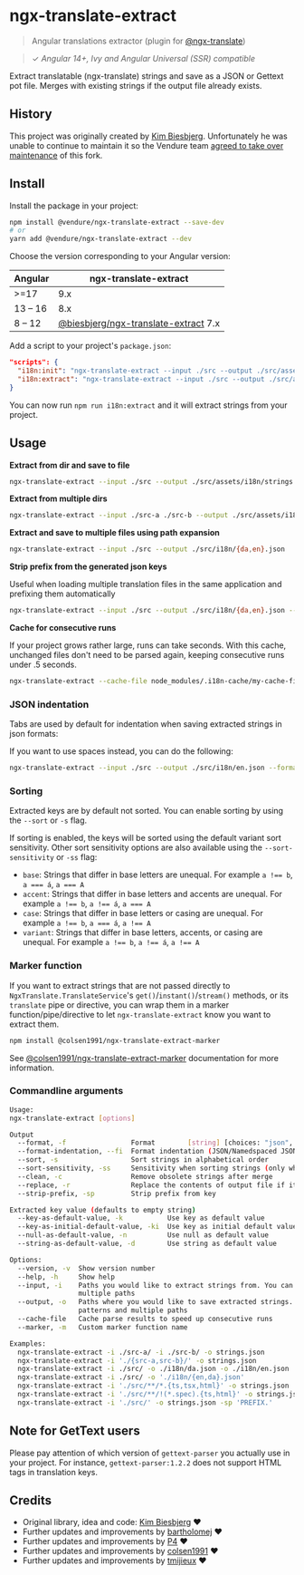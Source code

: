 # ngx-translate-extract

> Angular translations extractor (plugin for [@ngx-translate](https://github.com/ngx-translate/core))

> ✓ _Angular 14+, Ivy and Angular Universal (SSR) compatible_

Extract translatable (ngx-translate) strings and save as a JSON or Gettext pot file.
Merges with existing strings if the output file already exists.

## History

This project was originally created by [Kim Biesbjerg](https://github.com/biesbjerg/ngx-translate-extract).
Unfortunately he was unable to continue to maintain it so the Vendure team [agreed to take over maintenance](https://github.com/biesbjerg/ngx-translate-extract/issues/246#issuecomment-1211682548) of this fork.

## Install

Install the package in your project:

```bash
npm install @vendure/ngx-translate-extract --save-dev
# or
yarn add @vendure/ngx-translate-extract --dev
```

Choose the version corresponding to your Angular version:

| Angular    | ngx-translate-extract                                                                      |
| ---------- | ------------------------------------------------------------------------------------------ |
| >=17       | 9.x                                                                                        |
| 13 – 16    | 8.x                                                                                        |
| 8  – 12    | [@biesbjerg/ngx-translate-extract](https://github.com/biesbjerg/ngx-translate-extract) 7.x |

Add a script to your project's `package.json`:

```json
"scripts": {
  "i18n:init": "ngx-translate-extract --input ./src --output ./src/assets/i18n/template.json --key-as-default-value --replace --format json",
  "i18n:extract": "ngx-translate-extract --input ./src --output ./src/assets/i18n/{en,da,de,fi,nb,nl,sv}.json --clean --format json"
}
```

You can now run `npm run i18n:extract` and it will extract strings from your project.

## Usage

**Extract from dir and save to file**

```bash
ngx-translate-extract --input ./src --output ./src/assets/i18n/strings.json
```

**Extract from multiple dirs**

```bash
ngx-translate-extract --input ./src-a ./src-b --output ./src/assets/i18n/strings.json
```

**Extract and save to multiple files using path expansion**

```bash
ngx-translate-extract --input ./src --output ./src/i18n/{da,en}.json
```

**Strip prefix from the generated json keys**

Useful when loading multiple translation files in the same application and prefixing them automatically

```bash
ngx-translate-extract --input ./src --output ./src/i18n/{da,en}.json --strip-prefix 'PREFIX.'
```

**Cache for consecutive runs**

If your project grows rather large, runs can take seconds. With this cache, unchanged files don't need
to be parsed again, keeping consecutive runs under .5 seconds.

```bash
ngx-translate-extract --cache-file node_modules/.i18n-cache/my-cache-file --input ./src --output ./src/i18n/{da,en}.json
```

### JSON indentation

Tabs are used by default for indentation when saving extracted strings in json formats:

If you want to use spaces instead, you can do the following:

```bash
ngx-translate-extract --input ./src --output ./src/i18n/en.json --format-indentation ' '
```

### Sorting

Extracted keys are by default not sorted. You can enable sorting by using the `--sort` or `-s` flag.

If sorting is enabled, the keys will be sorted using the default variant sort sensitivity. Other sort sensitivity options are also available using the `--sort-sensitivity` or `-ss` flag:
- `base`: Strings that differ in base letters are unequal. For example `a !== b`, `a === á`, `a === A`
- `accent`: Strings that differ in base letters and accents are unequal. For example `a !== b`, `a !== á`, `a === A`
- `case`: Strings that differ in base letters or casing are unequal. For example `a !== b`, `a === á`, `a !== A`
- `variant`: Strings that differ in base letters, accents, or casing are unequal. For example `a !== b`, `a !== á`, `a !== A`

### Marker function

If you want to extract strings that are not passed directly to `NgxTranslate.TranslateService`'s
`get()`/`instant()`/`stream()` methods, or its `translate` pipe or directive, you can wrap them
in a marker function/pipe/directive to let `ngx-translate-extract` know you want to extract them.

```bash
npm install @colsen1991/ngx-translate-extract-marker
```

See [@colsen1991/ngx-translate-extract-marker](https://github.com/colsen1991/ngx-translate-extract-marker/blob/master/README.md) documentation for more information.

### Commandline arguments

```bash
Usage:
ngx-translate-extract [options]

Output
  --format, -f                Format        [string] [choices: "json", "namespaced-json", "pot"] [default: "json"]
  --format-indentation, --fi  Format indentation (JSON/Namedspaced JSON)                  [string] [default: "\t"]
  --sort, -s                  Sort strings in alphabetical order                                         [boolean]
  --sort-sensitivity, -ss     Sensitivity when sorting strings (only when sort is enabled)				 [string]
  --clean, -c                 Remove obsolete strings after merge                                        [boolean]
  --replace, -r               Replace the contents of output file if it exists (Merges by default)       [boolean]
  --strip-prefix, -sp         Strip prefix from key                                                       [string]

Extracted key value (defaults to empty string)
  --key-as-default-value, -k           Use key as default value                                          [boolean]
  --key-as-initial-default-value, -ki  Use key as initial default value                                  [boolean]
  --null-as-default-value, -n          Use null as default value                                         [boolean]
  --string-as-default-value, -d        Use string as default value                                        [string]

Options:
  --version, -v  Show version number                                                                     [boolean]
  --help, -h     Show help                                                                               [boolean]
  --input, -i    Paths you would like to extract strings from. You can use path expansion, glob patterns and
                 multiple paths                                               [array] [required] [default: ["./"]]
  --output, -o   Paths where you would like to save extracted strings. You can use path expansion, glob
                 patterns and multiple paths                                                    [array] [required]
  --cache-file   Cache parse results to speed up consecutive runs                                         [string]
  --marker, -m   Custom marker function name                                                              [string]

Examples:
  ngx-translate-extract -i ./src-a/ -i ./src-b/ -o strings.json             Extract (ts, html) from multiple paths
  ngx-translate-extract -i './{src-a,src-b}/' -o strings.json               Extract (ts, html) from multiple paths using brace expansion
  ngx-translate-extract -i ./src/ -o ./i18n/da.json -o ./i18n/en.json       Extract (ts, html) and save to da.json and en.json
  ngx-translate-extract -i ./src/ -o './i18n/{en,da}.json'                  Extract (ts, html) and save to da.json and en.json using brace expansion
  ngx-translate-extract -i './src/**/*.{ts,tsx,html}' -o strings.json       Extract from ts, tsx and html
  ngx-translate-extract -i './src/**/!(*.spec).{ts,html}' -o strings.json   Extract from ts, html, excluding files with ".spec"
  ngx-translate-extract -i './src/' -o strings.json -sp 'PREFIX.'           Strip the prefix "PREFIX." from the json keys
```

## Note for GetText users

Please pay attention of which version of `gettext-parser` you actually use in your project.
For instance, `gettext-parser:1.2.2` does not support HTML tags in translation keys.

## Credits

-   Original library, idea and code: [Kim Biesbjerg](https://github.com/biesbjerg/ngx-translate-extract) ❤️
-   Further updates and improvements by [bartholomej](https://github.com/bartholomej) ❤️
-   Further updates and improvements by [P4](https://github.com/P4) ❤️
-   Further updates and improvements by [colsen1991](https://github.com/colsen1991) ❤️
-   Further updates and improvements by [tmijieux](https://github.com/tmijieux) ❤️
